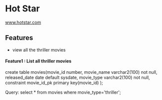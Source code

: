 # Hot Star
 www.hotstar.com
 
## Features
 * view all the thriller movies

#### Feature1 : List all thriller movies

  create table movies(movie_id number,
                      movie_name varchar2(100) not null,
                      released_date date default sysdate,
                      movie_type varchar2(100) not null,
                      constraint  movie_id_pk primary key(movie_id)
                      );
                      
                      
   Query:
        select * from movies where movie_type='thriller';
                      
                      
